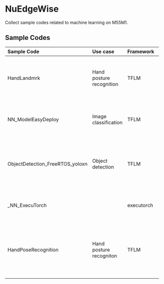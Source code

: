 # NuEdgeWise
Collect sample codes related to machine learning on M55M1.
## Sample Codes
|Sample Code|Use case|Framework|Model|Description|Note|
|:------------|:-------- |:----------|:------|:------------| :------------|
|HandLandmrk|Hand posture recognition | TFLM | HandLandmark |Example of hand landmark. Reference source comes from MediaPipe||
|NN_ModelEasyDeploy|Image classification |TFLM|MobileNetV2|Demo easily deploy new model and label to target||
|ObjectDetection_FreeRTOS_yoloxn|Object detection |TFLM|yolox-nano-ti-nu|Example of yolox-nano inference, including coco80, medicine, and hand gesture|320X320 model only need SRAM&FLASH|
|_NN_ExecuTorch||executorch|| Template sample for executorch Arm backend |Experimental|
|HandPoseRecognition|Hand posture recogniton|TFLM|HandLandmark and PointHistoryClassifier|Classify the current hand posture is stopped, moving, clockwise or counter clockwise||